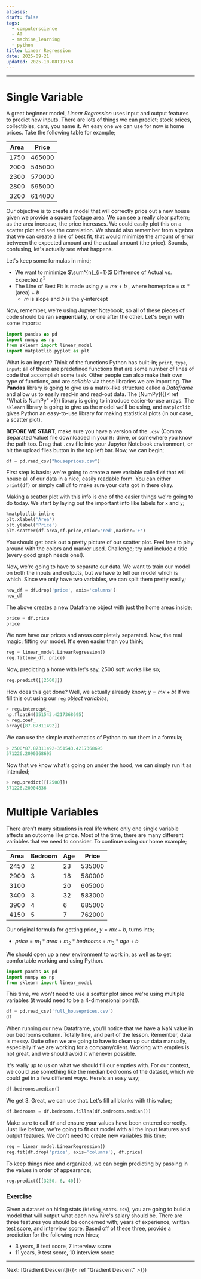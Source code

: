 ```yaml
---
aliases:
draft: false
tags:
  - computerscience
  - AI
  - machine_learning
  - python
title: Linear Regression
date: 2025-09-21
updated: 2025-10-08T19:58
---
```


---

# Single Variable

A great beginner model, _Linear Regression_ uses input and output features to predict new inputs. There are lots of things we can predict; stock prices, collectibles, cars, you name it. An easy one we can use for now is home prices. Take the following table for example;

| Area | Price  |
| ---- | ------ |
| 1750 | 465000 |
| 2000 | 545000 |
| 2300 | 570000 |
| 2800 | 595000 |
| 3200 | 614000 |

Our objective is to create a model that will correctly price out a new house given we provide a square footage area. We can see a really clear pattern; as the area increase, the price increases. We could easily plot this on a scatter plot and see the correlation. We should also remember from algebra that we can create a line of best fit, that would minimize the amount of error between the expected amount and the actual amount (the price). Sounds, confusing, let's actually see what happens.

Let's keep some formulas in mind;

- We want to minimize $\sum^{n}_{i=1}($ Difference of Actual vs. Expected $i)^2$
- The Line of Best Fit is made using $y=mx+b$ , where homeprice = $m$ \* (area) + $b$
  - $m$ is slope and $b$ is the y-intercept

Now, remember, we're using Jupyter Notebook, so all of these pieces of code should be ran **sequentially**, or one after the other. Let's begin with some imports:

```python
import pandas as pd
import numpy as np
from sklearn import linear_model
import matplotlib.pyplot as plt
```

What is an import? Think of the functions Python has built-in; `print`, `type`, `input`; all of these are predefined functions that are some number of lines of code that accomplish some task. Other people can also make their own type of functions, and are _callable_ via these libraries we are importing. The **Pandas** library is going to give us a matrix-like structure called a _Dataframe_ and allow us to easily read-in and read-out data. The [NumPy]({{< ref "What is NumPy" >}}) library is going to introduce easier-to-use arrays. The `sklearn` library is going to give us the model we'll be using, and `matplotlib` gives Python an easy-to-use library for making statistical plots (in our case, a scatter plot).

**BEFORE WE START**, make sure you have a version of the `.csv` (Comma Separated Value) file downloaded in your `H:` drive, or somewhere you know the path too. Drag that `.csv` file into your Jupyter Notebook environment, or hit the upload files button in the top left bar. Now, we can begin;

```python
df = pd.read_csv("houseprices.csv")
```

First step is basic; we're going to create a new variable called `df` that will house all of our data in a nice, easily readable form. You can either `print(df)` or simply call `df` to make sure your data got in there okay.

Making a scatter plot with this info is one of the easier things we're going to do today. We start by laying out the important info like labels for `x` and `y`;

```python
%matplotlib inline
plt.xlabel('Area')
plt.ylabel('Price')
plt.scatter(df.area,df.price,color='red',marker='+')
```

You should get back out a pretty picture of our scatter plot. Feel free to play around with the colors and marker used. Challenge; try and include a title (every good graph needs one!).

Now, we're going to have to separate our data. We want to train our model on both the inputs and outputs, but we have to tell our model which is which. Since we only have two variables, we can split them pretty easily;

```python
new_df = df.drop('price', axis='columns')
new_df
```

The above creates a new Dataframe object with just the home areas inside;

```python
price = df.price
price
```

We now have our prices and areas completely separated. Now, the real magic; fitting our model. It's even easier than you think;

```python
reg = linear_model.LinearRegression()
reg.fit(new_df, price)
```

Now, predicting a home with let's say, 2500 sqft works like so;

```python
reg.predict([[2500]])
```

How does this get done? Well, we actually already know; $y=mx+b$! If we fill this out using our `reg` _object variables_;

```python
> reg.intercept_
np.float64(351543.4217368695)
> reg.coef_
array([87.87311492])
```

We can use the simple mathematics of Python to run them in a formula;

```python
> 2500*87.87311492+351543.4217368695
571226.2090368695
```

Now that we know what's going on under the hood, we can simply run it as intended;

```python
> reg.predict([[2500]])
571226.20904836
```

# Multiple Variables

There aren't many situations in real life where only one single variable affects an outcome like price. Most of the time, there are many different variables that we need to consider. To continue using our home example;

| Area | Bedroom | Age | Price  |
| ---- | ------- | --- | ------ |
| 2450 | 2       | 23  | 535000 |
| 2900 | 3       | 18  | 580000 |
| 3100 |         | 20  | 605000 |
| 3400 | 3       | 32  | 583000 |
| 3900 | 4       | 6   | 685000 |
| 4150 | 5       | 7   | 762000 |

Our original formula for getting price, $y=mx+b$, turns into;

- $price=m_1*area+m_2*bedrooms+m_3*age+b$

We should open up a new environment to work in, as well as to get comfortable working and using Python.

```python
import pandas as pd
import numpy as np
from sklearn import linear_model
```

This time, we won't need to use a scatter plot since we're using multiple variables (it would need to be a 4-dimensional point!).

```python
df = pd.read_csv('full_houseprices.csv')
df
```

When running our new Dataframe, you'll notice that we have a NaN value in our bedrooms column. Totally fine, and part of the lesson. Remember, data is messy. Quite often we are going to have to clean up our data manually, especially if we are working for a company/client. Working with empties is not great, and we should avoid it whenever possible.

It's really up to us on what we should fill our empties with. For our context, we could use something like the median bedrooms of the dataset, which we could get in a few different ways. Here's an easy way;

```python
df.bedrooms.median()
```

We get 3. Great, we can use that. Let's fill all blanks with this value;

```python
df.bedrooms = df.bedrooms.fillna(df.bedrooms.median())
```

Make sure to call `df` and ensure your values have been entered correctly. Just like before, we're going to fit out model with all the input features and output features. We don't need to create new variables this time;

```python
reg = linear_model.LinearRegression()
reg.fit(df.drop('price', axis='columns'), df.price)
```

To keep things nice and organized, we can begin predicting by passing in the values in order of appearance;

```python
reg.predict([[3250, 6, 40]])
```

### Exercise

Given a dataset on hiring stats (`hiring_stats.csv`), you are going to build a model that will output what each new hire's salary should be. There are three features you should be concerned with; years of experience, written test score, and interview score. Based off of these three, provide a prediction for the following new hires;

- 3 years, 8 test score, 7 interview score
- 11 years, 9 test score, 10 interview score

---

Next:
[Gradient Descent]({{< ref "Gradient Descent" >}})
